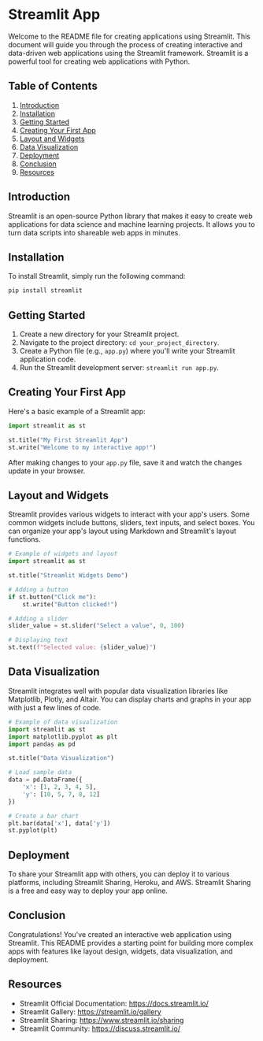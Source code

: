 # Streamlit App

Welcome to the README file for creating applications using Streamlit. This document will guide you through the process of creating interactive and data-driven web applications using the Streamlit framework. Streamlit is a powerful tool for creating web applications with Python.

## Table of Contents

1. [Introduction](#introduction)
2. [Installation](#installation)
3. [Getting Started](#getting-started)
4. [Creating Your First App](#creating-your-first-app)
5. [Layout and Widgets](#layout-and-widgets)
6. [Data Visualization](#data-visualization)
7. [Deployment](#deployment)
8. [Conclusion](#conclusion)
9. [Resources](#resources)

## Introduction

Streamlit is an open-source Python library that makes it easy to create web applications for data science and machine learning projects. It allows you to turn data scripts into shareable web apps in minutes.

## Installation

To install Streamlit, simply run the following command:

```bash
pip install streamlit
```

## Getting Started

1. Create a new directory for your Streamlit project.
2. Navigate to the project directory: `cd your_project_directory`.
3. Create a Python file (e.g., `app.py`) where you'll write your Streamlit application code.
4. Run the Streamlit development server: `streamlit run app.py`.

## Creating Your First App

Here's a basic example of a Streamlit app:

```python
import streamlit as st

st.title("My First Streamlit App")
st.write("Welcome to my interactive app!")
```

After making changes to your `app.py` file, save it and watch the changes update in your browser.

## Layout and Widgets

Streamlit provides various widgets to interact with your app's users. Some common widgets include buttons, sliders, text inputs, and select boxes. You can organize your app's layout using Markdown and Streamlit's layout functions.

```python
# Example of widgets and layout
import streamlit as st

st.title("Streamlit Widgets Demo")

# Adding a button
if st.button("Click me"):
    st.write("Button clicked!")

# Adding a slider
slider_value = st.slider("Select a value", 0, 100)

# Displaying text
st.text(f"Selected value: {slider_value}")
```

## Data Visualization

Streamlit integrates well with popular data visualization libraries like Matplotlib, Plotly, and Altair. You can display charts and graphs in your app with just a few lines of code.

```python
# Example of data visualization
import streamlit as st
import matplotlib.pyplot as plt
import pandas as pd

st.title("Data Visualization")

# Load sample data
data = pd.DataFrame({
    'x': [1, 2, 3, 4, 5],
    'y': [10, 5, 7, 8, 12]
})

# Create a bar chart
plt.bar(data['x'], data['y'])
st.pyplot(plt)
```

## Deployment

To share your Streamlit app with others, you can deploy it to various platforms, including Streamlit Sharing, Heroku, and AWS. Streamlit Sharing is a free and easy way to deploy your app online.

## Conclusion

Congratulations! You've created an interactive web application using Streamlit. This README provides a starting point for building more complex apps with features like layout design, widgets, data visualization, and deployment.

## Resources

- Streamlit Official Documentation: https://docs.streamlit.io/
- Streamlit Gallery: https://streamlit.io/gallery
- Streamlit Sharing: https://www.streamlit.io/sharing
- Streamlit Community: https://discuss.streamlit.io/


